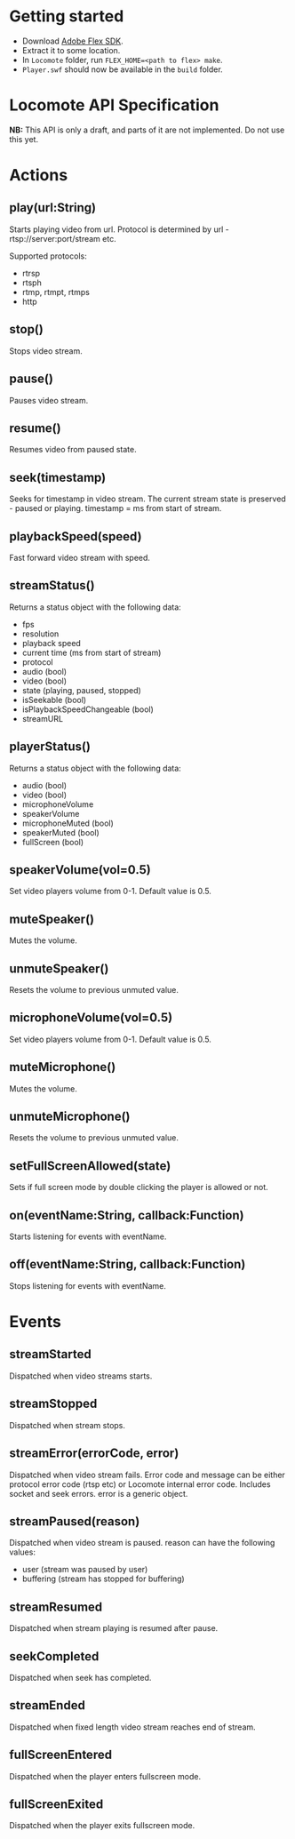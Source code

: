 Getting started
==================

  * Download [Adobe Flex SDK](http://www.adobe.com/devnet/flex/flex-sdk-download.html).
  * Extract it to some location.
  * In `Locomote` folder, run `FLEX_HOME=<path to flex> make`.
  * `Player.swf` should now be available in the `build` folder.


Locomote API Specification
==========================

**NB:** This API is only a draft, and parts of it are not implemented. Do not
use this yet.

Actions
=======

play(url:String)
---------------------
Starts playing video from url. Protocol is determined by url - rtsp://server:port/stream etc.

Supported protocols:

- rtrsp
- rtsph
- rtmp, rtmpt, rtmps
- http

stop()
--------
Stops video stream.

pause()
-----------
Pauses video stream.

resume()
-------------
Resumes video from paused state.

seek(timestamp)
------------------------
Seeks for timestamp in video stream. The current stream state is preserved - paused or playing. timestamp = ms from start of stream.

playbackSpeed(speed)
---------------------------------
Fast forward video stream with speed.

streamStatus()
---------------------
Returns a status object with the following data:

- fps
- resolution
- playback speed
- current time (ms from start of stream)
- protocol
- audio (bool)
- video (bool)
- state (playing, paused, stopped)
- isSeekable (bool)
- isPlaybackSpeedChangeable (bool)
- streamURL

playerStatus()
-------------------
Returns a status object with the following data:

- audio (bool)
- video (bool)
- microphoneVolume
- speakerVolume
- microphoneMuted (bool)
- speakerMuted (bool)
- fullScreen (bool)

speakerVolume(vol=0.5)
-----------------------------------
Set video players volume from 0-1. Default value is 0.5.

muteSpeaker()
---------------------
Mutes the volume.

unmuteSpeaker()
-------------------------
Resets the volume to previous unmuted value.

microphoneVolume(vol=0.5)
-----------------------------------------
Set video players volume from 0-1. Default value is 0.5.

muteMicrophone()
---------------------------
Mutes the volume.

unmuteMicrophone()
-------------------------------
Resets the volume to previous unmuted value.

setFullScreenAllowed(state)
----------------------------------------
Sets if full screen mode by double clicking the player is allowed or not.

on(eventName:String, callback:Function)
------------------------
Starts listening for events with eventName.

off(eventName:String, callback:Function)
------------------------
Stops listening for events with eventName.

Events
=====
streamStarted
--------------------
Dispatched when video streams starts.

streamStopped
----------------------
Dispatched when stream stops.

streamError(errorCode, error)
------------------------------------------
Dispatched when video stream fails. Error code and message can be either protocol error code (rtsp etc) or Locomote internal error code. Includes socket and seek errors. error is a generic object.

streamPaused(reason)
--------------------------------
Dispatched when video stream is paused. reason can have the following values:

- user (stream was paused by user)
- buffering (stream has stopped for buffering)

streamResumed
-----------------------
Dispatched when stream playing is resumed after pause.

seekCompleted
-----------------------
Dispatched when seek has completed.

streamEnded
-------------------
Dispatched when fixed length video stream reaches end of stream.

fullScreenEntered
-------------------------
Dispatched when the player enters fullscreen mode.

fullScreenExited
-----------------------
Dispatched when the player exits fullscreen mode.